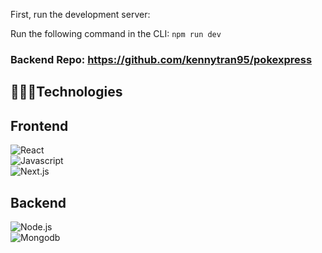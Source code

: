 First, run the development server:

Run the following command in the CLI: ```npm run dev```

### Backend Repo: https://github.com/kennytran95/pokexpress

## 👩🏻‍💻Technologies

## Frontend
![React](https://img.shields.io/badge/react-%2320232a.svg?style=for-the-badge&logo=react&logoColor=%2361DAFB&labelColor=black)
<br>
![Javascript](https://img.shields.io/badge/-Javascript-F0DB4F?style=for-the-badge&labelColor=black&logo=javascript&logoColor=F0DB4F)
<br>
![Next.js](https://img.shields.io/badge/-NextJS-62cfc9?style=for-the-badge&labelColor=black&logo=next.js&logoColor=white)
<br>

## Backend
![Node.js](https://img.shields.io/badge/-Nodejs-3C873A?style=for-the-badge&labelColor=black&logo=node.js&logoColor=3C873A)
<br>
![Mongodb](https://img.shields.io/badge/-MongoDB-white?style=for-the-badge&labelColor=black&logo=mongodb&logoColor=white)
<br>
